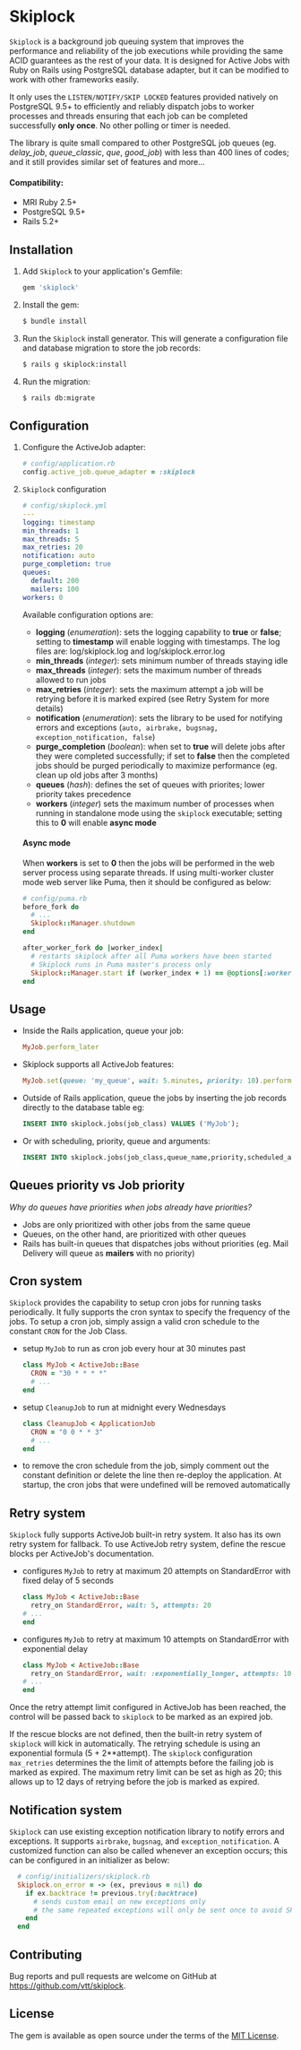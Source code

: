 # Skiplock

`Skiplock` is a background job queuing system that improves the performance and reliability of the job executions while providing the same ACID guarantees as the rest of your data.  It is designed for Active Jobs with Ruby on Rails using PostgreSQL database adapter, but it can be modified to work with other frameworks easily.

It only uses the `LISTEN/NOTIFY/SKIP LOCKED` features provided natively on PostgreSQL 9.5+ to efficiently and reliably dispatch jobs to worker processes and threads ensuring that each job can be completed successfully **only once**.  No other polling or timer is needed.

The library is quite small compared to other PostgreSQL job queues (eg. *delay_job*, *queue_classic*, *que*, *good_job*) with less than 400 lines of codes; and it still provides similar set of features and more...

#### Compatibility:

- MRI Ruby 2.5+
- PostgreSQL 9.5+
- Rails 5.2+

## Installation

1. Add `Skiplock` to your application's Gemfile:

    ```ruby
    gem 'skiplock'
    ```

2. Install the gem:

    ```bash
    $ bundle install
    ```

3. Run the `Skiplock` install generator. This will generate a configuration file and database migration to store the job records:

    ```bash
    $ rails g skiplock:install
    ```

4. Run the migration:

    ```bash
    $ rails db:migrate
    ```

## Configuration

1. Configure the ActiveJob adapter:

    ```ruby
    # config/application.rb
    config.active_job.queue_adapter = :skiplock
    ```
2. `Skiplock` configuration
    ```yaml
    # config/skiplock.yml
    ---
    logging: timestamp
    min_threads: 1
    max_threads: 5
    max_retries: 20
    notification: auto
    purge_completion: true
    queues:
      default: 200
      mailers: 100
    workers: 0
    ```
    Available configuration options are:
    - **logging** (*enumeration*): sets the logging capability to **true** or **false**; setting to **timestamp** will enable logging with timestamps. The log files are: log/skiplock.log and log/skiplock.error.log
    - **min_threads** (*integer*): sets minimum number of threads staying idle
    - **max_threads** (*integer*): sets the maximum number of threads allowed to run jobs
    - **max_retries** (*integer*): sets the maximum attempt a job will be retrying before it is marked expired (see Retry System for more details)
    - **notification** (*enumeration*): sets the library to be used for notifying errors and exceptions (`auto, airbrake, bugsnag, exception_notification, false`)
    - **purge_completion** (*boolean*): when set to **true** will delete jobs after they were completed successfully; if set to **false** then the completed jobs should be purged periodically to maximize performance (eg. clean up old jobs after 3 months)
    - **queues** (*hash*): defines the set of queues with priorites; lower priority takes precedence
    - **workers** (*integer*) sets the maximum number of processes when running in standalone mode using the `skiplock` executable; setting this to **0** will enable **async mode**
    
    #### Async mode
    When **workers** is set to **0** then the jobs will be performed in the web server process using separate threads.  If using multi-worker cluster mode web server like Puma, then it should be configured as below:
    ```ruby
    # config/puma.rb
    before_fork do
      # ...
      Skiplock::Manager.shutdown
    end

    after_worker_fork do |worker_index|
      # restarts skiplock after all Puma workers have been started
      # Skiplock runs in Puma master's process only
      Skiplock::Manager.start if (worker_index + 1) == @options[:workers]
    end
    ```

## Usage

- Inside the Rails application, queue your job:
    ```ruby
    MyJob.perform_later
    ```
- Skiplock supports all ActiveJob features:
    ```ruby
    MyJob.set(queue: 'my_queue', wait: 5.minutes, priority: 10).perform_later(1,2,3)
    ```
- Outside of Rails application, queue the jobs by inserting the job records directly to the database table eg:
    ```sql
    INSERT INTO skiplock.jobs(job_class) VALUES ('MyJob');
    ```
- Or with scheduling, priority, queue and arguments:
    ```sql
    INSERT INTO skiplock.jobs(job_class,queue_name,priority,scheduled_at,data) VALUES ('MyJob','my_queue',10,NOW()+INTERVAL '5 min','{"arguments":[1,2,3]}');
    ```
## Queues priority vs Job priority
*Why do queues have priorities when jobs already have priorities?*
- Jobs are only prioritized with other jobs from the same queue
- Queues, on the other hand, are prioritized with other queues
- Rails has built-in queues that dispatches jobs without priorities (eg. Mail Delivery will queue as **mailers** with no priority)

## Cron system
`Skiplock` provides the capability to setup cron jobs for running tasks periodically.  It fully supports the cron syntax to specify the frequency of the jobs.  To setup a cron job, simply assign a valid cron schedule to the constant `CRON` for the Job Class.
- setup `MyJob` to run as cron job every hour at 30 minutes past

    ```ruby
    class MyJob < ActiveJob::Base
      CRON = "30 * * * *"
      # ...
    end
    ```
- setup `CleanupJob` to run at midnight every Wednesdays
    ```ruby
    class CleanupJob < ApplicationJob
      CRON = "0 0 * * 3"
      # ...
    end
    ```
- to remove the cron schedule from the job, simply comment out the constant definition or delete the line then re-deploy the application. At startup, the cron jobs that were undefined will be removed automatically

## Retry system
`Skiplock` fully supports ActiveJob built-in retry system.  It also has its own retry system for fallback.  To use ActiveJob retry system, define the rescue blocks per ActiveJob's documentation.
- configures `MyJob` to retry at maximum 20 attempts on StandardError with fixed delay of 5 seconds
    ```ruby
    class MyJob < ActiveJob::Base
      retry_on StandardError, wait: 5, attempts: 20
    # ...
    end
    ```

- configures `MyJob` to retry at maximum 10 attempts on StandardError with exponential delay
    ```ruby
    class MyJob < ActiveJob::Base
      retry_on StandardError, wait: :exponentially_longer, attempts: 10
    # ...
    end
    ```
Once the retry attempt limit configured in ActiveJob has been reached, the control will be passed back to `skiplock` to be marked as an expired job.

If the rescue blocks are not defined, then the built-in retry system of `skiplock` will kick in automatically.  The retrying schedule is using an exponential formula (5 + 2**attempt).  The `skiplock` configuration `max_retries` determines the the limit of attempts before the failing job is marked as expired.  The maximum retry limit can be set as high as 20; this allows up to 12 days of retrying before the job is marked as expired.

## Notification system
`Skiplock` can use existing exception notification library to notify errors and exceptions.  It supports `airbrake`, `bugsnag`, and `exception_notification`.  A customized function can also be called whenever an exception occurs; this can be configured in an initializer as below:
```ruby
  # config/initializers/skiplock.rb
  Skiplock.on_error = -> (ex, previous = nil) do
    if ex.backtrace != previous.try(:backtrace)
      # sends custom email on new exceptions only
      # the same repeated exceptions will only be sent once to avoid SPAM
    end
  end
```

## Contributing

Bug reports and pull requests are welcome on GitHub at https://github.com/vtt/skiplock.

## License

The gem is available as open source under the terms of the [MIT License](https://opensource.org/licenses/MIT).
